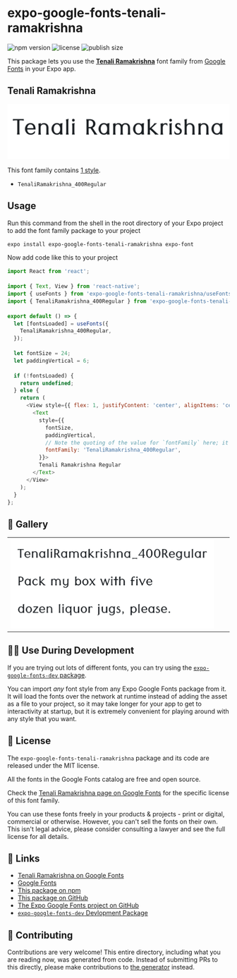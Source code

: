 # expo-google-fonts-tenali-ramakrishna

![npm version](https://flat.badgen.net/npm/v/expo-google-fonts-tenali-ramakrishna)
![license](https://flat.badgen.net/github/license/expo/google-fonts)
![publish size](https://flat.badgen.net/packagephobia/install/expo-google-fonts-tenali-ramakrishna)

This package lets you use the [**Tenali Ramakrishna**](https://fonts.google.com/specimen/Tenali+Ramakrishna) font family from [Google Fonts](https://fonts.google.com/) in your Expo app.

## Tenali Ramakrishna

![Tenali Ramakrishna](./font-family.png)

This font family contains [1 style](#-gallery).

- `TenaliRamakrishna_400Regular`

## Usage

Run this command from the shell in the root directory of your Expo project to add the font family package to your project
```sh
expo install expo-google-fonts-tenali-ramakrishna expo-font
```

Now add code like this to your project
```js
import React from 'react';

import { Text, View } from 'react-native';
import { useFonts } from 'expo-google-fonts-tenali-ramakrishna/useFonts';
import { TenaliRamakrishna_400Regular } from 'expo-google-fonts-tenali-ramakrishna/400Regular';

export default () => {
  let [fontsLoaded] = useFonts({
    TenaliRamakrishna_400Regular,
  });

  let fontSize = 24;
  let paddingVertical = 6;

  if (!fontsLoaded) {
    return undefined;
  } else {
    return (
      <View style={{ flex: 1, justifyContent: 'center', alignItems: 'center' }}>
        <Text
          style={{
            fontSize,
            paddingVertical,
            // Note the quoting of the value for `fontFamily` here; it expects a string!
            fontFamily: 'TenaliRamakrishna_400Regular',
          }}>
          Tenali Ramakrishna Regular
        </Text>
      </View>
    );
  }
};

```

## 🔡 Gallery


||||
|-|-|-|
|![TenaliRamakrishna_400Regular](.//400Regular/TenaliRamakrishna_400Regular.ttf.png)||||


## 👩‍💻 Use During Development

If you are trying out lots of different fonts, you can try using the [`expo-google-fonts-dev` package](https://github.com/freeboub/google-fonts/tree/master/font-packages/dev#readme).

You can import *any* font style from any Expo Google Fonts package from it. It will load the fonts
over the network at runtime instead of adding the asset as a file to your project, so it may take longer
for your app to get to interactivity at startup, but it is extremely convenient
for playing around with any style that you want.

## 📖 License

The `expo-google-fonts-tenali-ramakrishna` package and its code are released under the MIT license.

All the fonts in the Google Fonts catalog are free and open source.

Check the [Tenali Ramakrishna page on Google Fonts](https://fonts.google.com/specimen/Tenali+Ramakrishna) for the specific license of this font family.

You can use these fonts freely in your products & projects - print or digital, commercial or otherwise. However, you can't sell the fonts on their own. This isn't legal advice, please consider consulting a lawyer and see the full license for all details.

## 🔗 Links

- [Tenali Ramakrishna on Google Fonts](https://fonts.google.com/specimen/Tenali+Ramakrishna)
- [Google Fonts](https://fonts.google.com/)
- [This package on npm](https://www.npmjs.com/package/expo-google-fonts-tenali-ramakrishna)
- [This package on GitHub](https://github.com/freeboub/google-fonts/tree/master/font-packages/tenali-ramakrishna)
- [The Expo Google Fonts project on GitHub](https://github.com/freeboub/google-fonts)
- [`expo-google-fonts-dev` Devlopment Package](https://github.com/freeboub/google-fonts/tree/master/font-packages/dev)

## 🤝 Contributing

Contributions are very welcome! This entire directory, including what you are reading now, was generated from code. Instead of submitting PRs to this directly, please make contributions to [the generator](https://github.com/freeboub/google-fonts/tree/master/packages/generator) instead.
